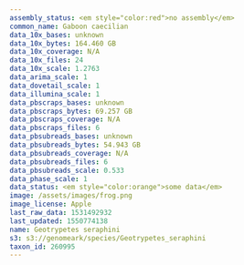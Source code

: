 ```yaml
---
assembly_status: <em style="color:red">no assembly</em>
common_name: Gaboon caecilian
data_10x_bases: unknown
data_10x_bytes: 164.460 GB
data_10x_coverage: N/A
data_10x_files: 24
data_10x_scale: 1.2763
data_arima_scale: 1
data_dovetail_scale: 1
data_illumina_scale: 1
data_pbscraps_bases: unknown
data_pbscraps_bytes: 69.257 GB
data_pbscraps_coverage: N/A
data_pbscraps_files: 6
data_pbsubreads_bases: unknown
data_pbsubreads_bytes: 54.943 GB
data_pbsubreads_coverage: N/A
data_pbsubreads_files: 6
data_pbsubreads_scale: 0.533
data_phase_scale: 1
data_status: <em style="color:orange">some data</em>
image: /assets/images/frog.png
image_license: Apple
last_raw_data: 1531492932
last_updated: 1550774138
name: Geotrypetes seraphini
s3: s3://genomeark/species/Geotrypetes_seraphini
taxon_id: 260995
---
```

